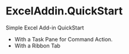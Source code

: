 # ExcelAddin.QuickStart
Simple Excel Add-in QuickStart


- With a Task Pane for Command Action. 
- With a Ribbon Tab 
